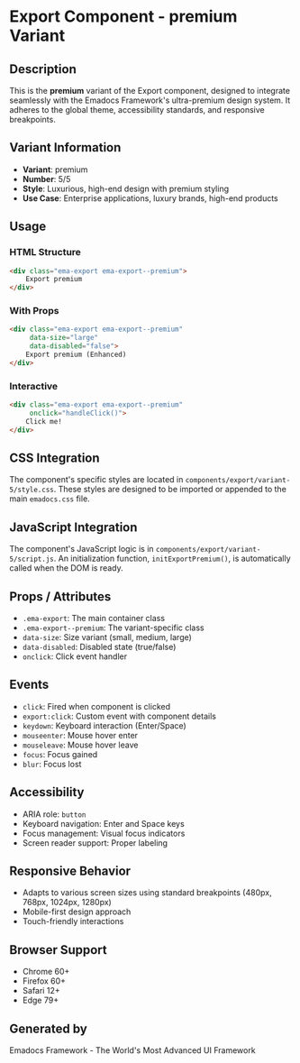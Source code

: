 # Export Component - premium Variant

## Description
This is the **premium** variant of the Export component, designed to integrate seamlessly with the Emadocs Framework's ultra-premium design system. It adheres to the global theme, accessibility standards, and responsive breakpoints.

## Variant Information
- **Variant**: premium
- **Number**: 5/5
- **Style**: Luxurious, high-end design with premium styling
- **Use Case**: Enterprise applications, luxury brands, high-end products

## Usage

### HTML Structure
```html
<div class="ema-export ema-export--premium">
    Export premium
</div>
```

### With Props
```html
<div class="ema-export ema-export--premium" 
     data-size="large" 
     data-disabled="false">
    Export premium (Enhanced)
</div>
```

### Interactive
```html
<div class="ema-export ema-export--premium" 
     onclick="handleClick()">
    Click me!
</div>
```

## CSS Integration
The component's specific styles are located in `components/export/variant-5/style.css`. These styles are designed to be imported or appended to the main `emadocs.css` file.

## JavaScript Integration
The component's JavaScript logic is in `components/export/variant-5/script.js`. An initialization function, `initExportPremium()`, is automatically called when the DOM is ready.

## Props / Attributes
- `.ema-export`: The main container class
- `.ema-export--premium`: The variant-specific class
- `data-size`: Size variant (small, medium, large)
- `data-disabled`: Disabled state (true/false)
- `onclick`: Click event handler

## Events
- `click`: Fired when component is clicked
- `export:click`: Custom event with component details
- `keydown`: Keyboard interaction (Enter/Space)
- `mouseenter`: Mouse hover enter
- `mouseleave`: Mouse hover leave
- `focus`: Focus gained
- `blur`: Focus lost

## Accessibility
- ARIA role: `button`
- Keyboard navigation: Enter and Space keys
- Focus management: Visual focus indicators
- Screen reader support: Proper labeling

## Responsive Behavior
- Adapts to various screen sizes using standard breakpoints (480px, 768px, 1024px, 1280px)
- Mobile-first design approach
- Touch-friendly interactions

## Browser Support
- Chrome 60+
- Firefox 60+
- Safari 12+
- Edge 79+

## Generated by
Emadocs Framework - The World's Most Advanced UI Framework
